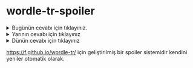 # wordle-tr-spoiler

<details>
  <summary>Bugünün cevabı için tıklayınız.</summary>
  <br>
    <b> yitme </b>
</details>

<details>
  <summary>Yarının cevabı için tıklayınız</summary>
  <br>
   <b> pişim </b>
</details>

<details>
  <summary>Dünün cevabı için tıklayınız </summary>
  <br>
  <b> canan </b>
</details>

https://f.github.io/wordle-tr/ için geliştirilmiş bir spoiler sistemidir kendini yeniler otomatik olarak.

